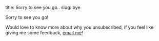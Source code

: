 title: Sorry to see you go..
slug: bye

Sorry to see you go!

Would love to know more about why you unsubscribed, if you feel like giving me some feedback, [email me](mailto:me@duarteocarmo.com)!

